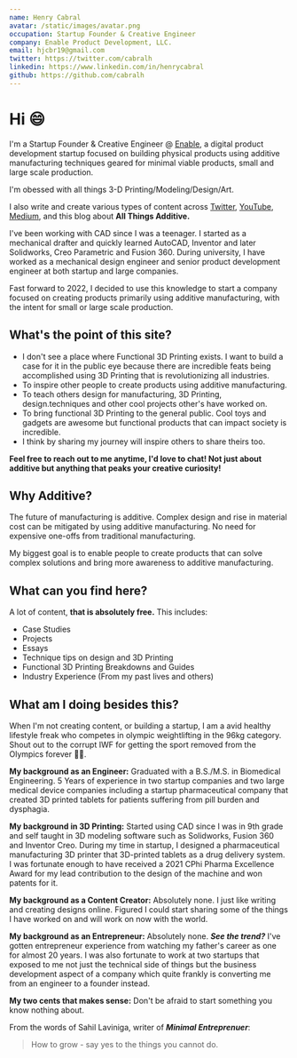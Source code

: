```yaml
---
name: Henry Cabral
avatar: /static/images/avatar.png
occupation: Startup Founder & Creative Engineer
company: Enable Product Development, LLC.
email: hjcbr19@gmail.com
twitter: https://twitter.com/cabralh
linkedin: https://www.linkedin.com/in/henrycabral
github: https://github.com/cabralh
---
```


# Hi 😄

I'm a Startup Founder & Creative Engineer @ [Enable](https://enableu.ai), a digital product development startup focused on building physical products using additive manufacturing techniques geared for minimal viable products, small and large scale production.

I'm obessed with all things 3-D Printing/Modeling/Design/Art.

I also write and create various types of content across [Twitter](https://twitter.com/iamdavidlevai), [YouTube](https://dvdlv.me), [Medium](https://medium.com/@hjcbr19), and this blog about **All Things Additive.**

I've been working with CAD since I was a teenager. I started as a mechanical drafter and quickly learned AutoCAD, Inventor and later Solidworks, Creo Parametric and Fusion 360. During university, I have worked as a mechanical design engineer and senior product development engineer at both startup and large companies.

Fast forward to 2022, I decided to use this knowledge to start a company focused on creating products primarily using additive manufacturing, with the intent for small or large scale production.

## What's the point of this site?

- I don't see a place where Functional 3D Printing exists. I want to build a case for it in the public eye because there are incredible feats being accomplished using 3D Printing that is revolutionizing all industries.
- To inspire other people to create products using additive manufacturing.
- To teach others design for manufacturing, 3D Printing, design.techniques and other cool projects other's have worked on.
- To bring functional 3D Printing to the general public. Cool toys and gadgets are awesome but functional products that can impact society is incredible.
- I think by sharing my journey will inspire others to share theirs too.

**Feel free to reach out to me anytime, I'd love to chat! Not just about additive but anything that peaks your creative curiosity!**

## Why Additive?

The future of manufacturing is additive. Complex design and rise in material cost can be mitigated by using additive manufacturing. No need for expensive one-offs from traditional manufacturing.

My biggest goal is to enable people to create products that can solve complex solutions and bring more awareness to additive manufacturing.

## What can you find here?

A lot of content, **that is absolutely free.** This includes:

- Case Studies
- Projects
- Essays
- Technique tips on design and 3D Printing
- Functional 3D Printing Breakdowns and Guides
- Industry Experience (From my past lives and others)

## What am I doing besides this?

When I'm not creating content, or building a startup, I am a avid healthy lifestyle freak who competes in olympic weightlifting in the 96kg category. Shout out to the corrupt IWF for getting the sport removed from the Olympics forever 🤦🏽.

**My background as an Engineer:** Graduated with a B.S./M.S. in Biomedical Engineering. 5 Years of experience in two startup companies and two large medical device companies including a startup pharmaceutical company that created 3D printed tablets for patients suffering from pill burden and dysphagia.

**My background in 3D Printing:** Started using CAD since I was in 9th grade and self taught in 3D modeling software such as Solidworks, Fusion 360 and Inventor Creo. During my time in startup, I designed a pharmaceutical manufacturing 3D printer that 3D-printed tablets as a drug delivery system. I was fortunate enough to have received a 2021 CPhi Pharma Excellence Award for my lead contribution to the design of the machine and won patents for it.

**My background as a Content Creator:** Absolutely none. I just like writing and creating designs online. Figured I could start sharing some of the things I have worked on and will work on now with the world.

**My background as an Entrepreneur:** Absolutely none. ***See the trend?*** I've gotten entrepreneur experience from watching my father's career as one for almost 20 years. I was also fortunate to work at two startups that exposed to me not just the technical side of things but the business development aspect of a company which quite frankly is converting me from an engineer to a founder instead.

**My two cents that makes sense:** Don't be afraid to start something you know nothing about.

From the words of Sahil Laviniga, writer of ***Minimal Entreprenuer***:
> How to grow - say yes to the things you cannot do.

